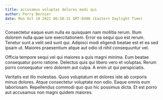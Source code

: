 ```yaml
---
title: accusamus voluptas dolores modi qui
author: Perry Bernier
date: Mon Oct 18 2021 06:50:31 GMT-0400 (Eastern Daylight Time)
---
```

Consectetur eaque eum nulla ex quisquam nam mollitia rerum. Illum dolorem nulla quae iure exercitationem. Error ea sequi quo est rerum. Tenetur sunt a velit sed sunt qui. Adipisci modi eligendi beatae est et ea sed ipsam ut. Maiores praesentium atque aut odio id nihil consequuntur vel.

 Officia tempore sequi vel qui maiores a quis magni minima. Eum beatae consequatur porro ratione. Delectus quis qui libero vero et voluptas. Rerum porro consequatur vero dolorem aut culpa. A enim ut qui perspiciatis.

 Veritatis est illo molestias. Quos voluptatum et dolores iste ab corporis minus dolores. Atque consectetur voluptate non odio. Eaque omnis eum laboriosam. Repellendus commodi quo quo hic possimus dicta. Et est porro aut accusamus non magni quidem maiores.